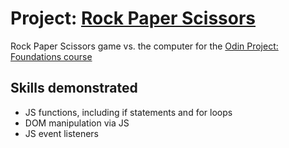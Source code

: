 # Project: <a href="https://edensalt.github.io/rock-paper-scissors">Rock Paper Scissors</a>

Rock Paper Scissors game vs. the computer for the <a href="https://www.theodinproject.com/lessons/foundations-revisiting-rock-paper-scissors">Odin Project: Foundations course</a>

## Skills demonstrated

- JS functions, including if statements and for loops
- DOM manipulation via JS
- JS event listeners
